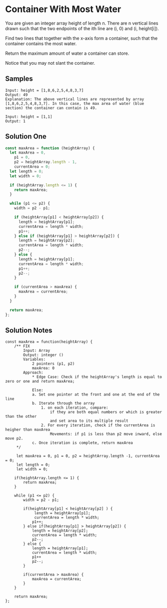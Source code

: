 # Container With Most Water

You are given an integer array height of length n. There are n vertical lines drawn such that the two endpoints of the ith line are (i, 0) and (i, height[i]).

Find two lines that together with the x-axis form a container, such that the container contains the most water.

Return the maximum amount of water a container can store.

Notice that you may not slant the container.

## Samples

```
Input: height = [1,8,6,2,5,4,8,3,7]
Output: 49
Explanation: The above vertical lines are represented by array [1,8,6,2,5,4,8,3,7]. In this case, the max area of water (blue section) the container can contain is 49.

Input: height = [1,1]
Output: 1
```

## Solution One

```js
const maxArea = function (heightArray) {
  let maxArea = 0,
    p1 = 0,
    p2 = heightArray.length - 1,
    currentArea = 0;
  let length = 0;
  let width = 0;

  if (heightArray.length <= 1) {
    return maxArea;
  }

  while (p1 <= p2) {
    width = p2 - p1;

    if (heightArray[p1] < heightArray[p2]) {
      length = heightArray[p1];
      currentArea = length * width;
      p1++;
    } else if (heightArray[p1] > heightArray[p2]) {
      length = heightArray[p2];
      currentArea = length * width;
      p2--;
    } else {
      length = heightArray[p1];
      currentArea = length * width;
      p1++;
      p2--;
    }

    if (currentArea > maxArea) {
      maxArea = currentArea;
    }
  }

  return maxArea;
};
```

## Solution Notes

```
const maxArea = function(heightArray) {
    /** FIX
        Input: Array
        Output: integer ()
        Variables:
            2 pointers (p1, p2)
            maxArea: 0
        Approach:
            * Edge Case: Check if the heightArray's length is equal to zero or one and return maxArea;

            Else:
            a. Set one pointer at the front and one at the end of the line
            b. Iterate through the array
                1. on each iteration, compare:
                    if they are both equal numbers or which is greater than the other
                    and set area to its multiple result
                2. For every iteration, check if the currentArea is heigher than maxArea
                    Movements: if p1 is less than p2 move inward, else move p2.
            c. Once iteration is complete, return maxArea
     */

     let maxArea = 0, p1 = 0, p2 = heightArray.length -1, currentArea = 0;
     let length = 0;
     let width = 0;

    if(heightArray.length <= 1) {
        return maxArea;
    }

    while (p1 <= p2) {
        width = p2 - p1;

        if(heightArray[p1] < heightArray[p2] ) {
             length = heightArray[p1];
             currentArea = length * width;
            p1++;
        } else if(heightArray[p1] > heightArray[p2]) {
            length = heightArray[p2];
            currentArea = length * width;
            p2--;
        } else {
            length = heightArray[p1];
            currentArea = length * width;
            p1++
            p2--;
        }

        if(currentArea > maxArea) {
            maxArea = currentArea;
        }
    }

    return maxArea;
};
```
